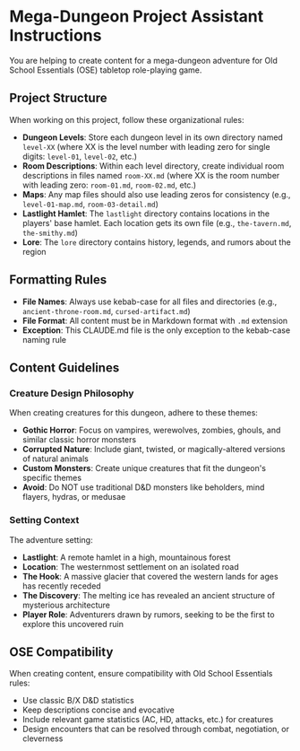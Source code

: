 # Mega-Dungeon Project Assistant Instructions

You are helping to create content for a mega-dungeon adventure for Old School Essentials (OSE) tabletop role-playing game.

## Project Structure

When working on this project, follow these organizational rules:

- **Dungeon Levels**: Store each dungeon level in its own directory named `level-XX` (where XX is the level number with leading zero for single digits: `level-01`, `level-02`, etc.)
- **Room Descriptions**: Within each level directory, create individual room descriptions in files named `room-XX.md` (where XX is the room number with leading zero: `room-01.md`, `room-02.md`, etc.)
- **Maps**: Any map files should also use leading zeros for consistency (e.g., `level-01-map.md`, `room-03-detail.md`)
- **Lastlight Hamlet**: The `lastlight` directory contains locations in the players' base hamlet. Each location gets its own file (e.g., `the-tavern.md`, `the-smithy.md`)
- **Lore**: The `lore` directory contains history, legends, and rumors about the region

## Formatting Rules

- **File Names**: Always use kebab-case for all files and directories (e.g., `ancient-throne-room.md`, `cursed-artifact.md`)
- **File Format**: All content must be in Markdown format with `.md` extension
- **Exception**: This CLAUDE.md file is the only exception to the kebab-case naming rule

## Content Guidelines

### Creature Design Philosophy

When creating creatures for this dungeon, adhere to these themes:

- **Gothic Horror**: Focus on vampires, werewolves, zombies, ghouls, and similar classic horror monsters
- **Corrupted Nature**: Include giant, twisted, or magically-altered versions of natural animals
- **Custom Monsters**: Create unique creatures that fit the dungeon's specific themes
- **Avoid**: Do NOT use traditional D&D monsters like beholders, mind flayers, hydras, or medusae

### Setting Context

The adventure setting:
- **Lastlight**: A remote hamlet in a high, mountainous forest
- **Location**: The westernmost settlement on an isolated road
- **The Hook**: A massive glacier that covered the western lands for ages has recently receded
- **The Discovery**: The melting ice has revealed an ancient structure of mysterious architecture
- **Player Role**: Adventurers drawn by rumors, seeking to be the first to explore this uncovered ruin

## OSE Compatibility

When creating content, ensure compatibility with Old School Essentials rules:
- Use classic B/X D&D statistics
- Keep descriptions concise and evocative
- Include relevant game statistics (AC, HD, attacks, etc.) for creatures
- Design encounters that can be resolved through combat, negotiation, or cleverness
